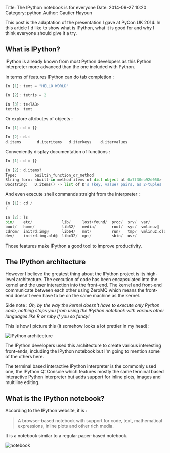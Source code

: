 Title: The IPython notebook is for everyone
Date: 2014-09-27 10:20
Category: python
Author: Gautier Hayoun

This post is the adaptation of the presentation I gave at PyCon UK 2014.
In this article I'd like to show what is IPython, what it is good for and why I
think everyone should give it a try.

## What is IPython?

IPython is already known from most Python developers as this Python interpreter
more advanced than the one included with Python.

In terms of features IPython can do tab completion :
```python
In [1]: text = "HELLO WORLD"

In [2]: tetris = 2

In [3]: te<TAB>
tetris  text    
```
Or explore attributes of objects :
```python
In [1]: d = {}

In [2]: d.i
d.items       d.iteritems   d.iterkeys    d.itervalues  
```

Conveniently display documentation of functions :
```python
In [1]: d = {}
 
In [2]: d.items?
Type:        builtin_function_or_method
String form: <built-in method items of dict object at 0x7f30eb92d050>
Docstring:   D.items() -> list of D's (key, value) pairs, as 2-tuples
```
And even execute shell commands straight from the interpreter :

```python
In [1]: cd /
/

In [2]: ls
bin/    etc/             lib/     lost+found/  proc/  srv/  var/
boot/   home/            lib32/   media/       root/  sys/  vmlinuz@
cdrom/  initrd.img@      lib64/   mnt/         run/   tmp/  vmlinuz.old@
dev/    initrd.img.old@  libx32/  opt/         sbin/  usr/
```

Those features make IPython a good tool to improve productivity.

## The IPython architecture

However I believe the greatest thing about the IPython project is its
high-level architecture.
The execution of code has been encapsulated into the kernel and the user
interaction into the front-end. The kernel and front-end communicate between
each other using ZeroMQ which means the front-end doesn't even have to be on
the same machine as the kernel.

Side note : *Oh, by the way the kernel doesn't have to execute only Python
code, nothing stops you from using the IPython notebook with various other
languages like R or ruby if you so fancy!*

This is how I picture this (it somehow looks a lot prettier in my head):

![IPython architecture]({filename}/images/ipython/kernel.png)

The IPython developers used this architecture to create various interesting
front-ends, including the IPython notebook but I'm going to mention some of the
others here.

The terminal based interactive IPython interpreter is the commonly used one,
the IPython Qt Console which features mostly the same terminal based
interactive Python interpreter but adds support for inline plots, images and
multiline editing.

## What is the IPython notebook?

According to the IPython website, it is :

> A browser-based notebook with support for code, text, mathematical
> expressions, inline plots and other rich media.

It is a notebook similar to a regular paper-based notebook.

![notebook]({filename}/images/ipython/notebook.jpg)
